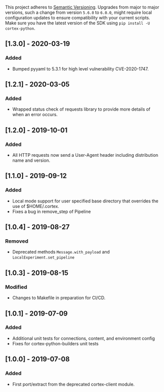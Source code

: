 This project adheres to [Semantic Versioning](https://semver.org/spec/v2.0.0.html). Upgrades from major to major versions, such a change from version `5.6.0` to `6.0.0`, might require local configuration updates to ensure compatibility with your current scripts. Make sure you have the latest version of the SDK using `pip install -U cortex-python`.

## [1.3.0] - 2020-03-19
### Added
* Bumped pyyaml to 5.3.1 for high level vulnerability CVE-2020-1747.

## [1.2.1] - 2020-03-05
### Added
* Wrapped status check of requests library to provide more details of when an error occurs.

## [1.2.0] - 2019-10-01
### Added
* All HTTP requests now send a User-Agent header including distribution name and version.

## [1.1.0] - 2019-09-12
### Added
* Local mode support for user specified base directory that overrides the use of $HOME/.cortex.
* Fixes a bug in remove_step of Pipeline

## [1.0.4] - 2019-08-27
### Removed
* Deprecated methods `Message.with_payload` and `LocalExperiment.set_pipeline`

## [1.0.3] - 2019-08-15
### Modified
* Changes to Makefile in preparation for CI/CD.

## [1.0.1] - 2019-07-09
### Added
* Additional unit tests for connections, content, and environment config
* Fixes for cortex-python-builders unit tests

## [1.0.0] - 2019-07-08
### Added
* First port/extract from the deprecated cortex-client module.
